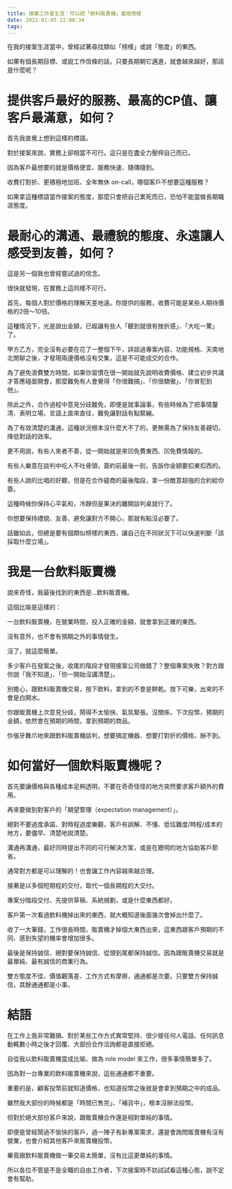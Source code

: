 ```yaml
---
title: 接案工作者生涯：可以把「飲料販賣機」當成榜樣
date: 2022-01-05 22:00:34
tags:
---
```

在我的接案生涯當中，曾經試著尋找類似「榜樣」或說「態度」的東西。

如果有個長期目標、或說工作信條的話，只要長期朝它邁進，就會越來越好，那該是什麼呢？

# 提供客戶最好的服務、最高的CP值、讓客戶最滿意，如何？

首先我直覺上想到這樣的標語。

對於接案來說，實務上卻相當不可行。這只是在盡全力壓榨自己而已。

因為客戶最想要的就是價格便宜、服務快速、隨傳隨到。

收費打對折、更積極地加班、全年無休 on-call，哪個客戶不想要這種服務？

如果拿這種標語當作接案的態度，那麼只會把自己累死而已，恐怕不能當做長期職涯態度。

# 最耐心的溝通、最禮貌的態度、永遠讓人感受到友善，如何？

這是另一個我也曾經嘗試過的信念。

很快就發現，在實務上這同樣不可行。

首先，每個人對於價格的理解天差地遠。你提供的服務，收費可能是某些人期待價格的2倍～10倍。

這種情況下，光是說出金額，已經讓有些人「聽到就很有挫折感」、「大吃一驚」了。

甲方乙方，完全沒有必要在花了一整個下午，詳談過專案內容、功能規格、天南地北閒聊之後，才發現兩邊價格沒有交集，這是不可能成交的合作。

為了避免浪費雙方時間，如果你習慣在很一開始就先說明收費價格、建立初步共識才答應碰面開會，那麼難免有人會覺得「你很難搞」、「你很驕傲」、「你冒犯到他」。

除此之外，合作過程中意見分歧難免，即便是就事論事，有些時候為了把事情釐清、表明立場，言語上直來直往，難免讓對話有點緊繃。

為了有效清楚的溝通，這種狀況根本沒什麼大不了的，更無需為了保持友善親切，降低對話的效率。

更不用說，有些人來者不善，從一開始就是來凹免費東西、凹免費情報的。

有些人樂意在談判中吃人不吐骨頭，簽約前最後一刻，告訴你金額要扣東扣西的。

有些人說的比唱的好聽，但是在合作磋商的最後階段，拿一份敵意超強的合約給你簽。

這種時候你保持心平氣和，冷靜但是果決的離開談判桌就行了。

你想要保持禮貌、友善、避免讓對方不開心，那就有點沒必要了。

話雖如此，但總是要有個類似榜樣的東西，讓自己在不同狀況下可以快速判斷「該採取什麼立場」。

# 我是一台飲料販賣機

說來奇怪，我最後找到的東西是...飲料販賣機。

這個比喻是這樣的：

一台飲料販賣機，在營業時間，投入正確的金額，就會拿到正確的東西。

沒有意外，也不會有預期之外的事情發生。

沒了，就這麼簡單。

多少客戶在發案之後，收尾的階段才發現接案公司做錯了？整個專案失敗？對方跟你說「我不知道」、「你一開始沒講清楚」。

別擔心，跟飲料販賣機交易，按下飲料，拿到的不會是餅乾。按下可樂，出來的不會是白開水。

你跟販賣機上次意見分歧，鬧得不太愉快、氣氛緊張。沒關係，下次投幣，預期的金額，依然會在預期的時間，拿到預期的商品。

你張牙舞爪地來跟飲料販賣機談判，想要搞定機器、想要打對折的價格，辦不到。

# 如何當好一個飲料販賣機呢？

首先要讓價格與各種成本足夠透明，不要在奇奇怪怪的地方突然要求客戶額外的費用。

再來要做到對客戶的「期望管理（expectation management）」。

絕對不要過度承諾、對時程過度樂觀，客戶有誤解、不懂、低估難度/時程/成本的地方，要儘早、清楚地說清楚。

溝通再溝通，最好同時提出不同的可行解決方案，或是在聰明的地方協助客戶節省。

通常對方都是可以理解的！也會讓工作內容越來越合理。

接著是以多個短期程的交付，取代一個長期程的大交付。

專案分階段交付、先提供草稿、系統規劃，或是什麼東西都好。

客戶第一次看過飲料機掉出來的東西，就大概知道後面幾次會掉出什麼了。

收了一大筆錢，工作很長時間，販賣機才掉個大東西出來，這東西跟客戶預期的不同、感到失望的機率會增加很多。

最後是保持誠信、絕對要保持誠信、從頭到尾都保持誠信。因為跟販賣機交易就是最單純、最有誠信的商業行為。

雙方態度不佳、價值觀落差、工作方式有摩擦，通通都是次要。只要雙方保持誠信，其餘通通都是小事。

# 結語

在工作上我非常難搞、對於某些工作方式異常堅持、很少接任何人電話、任何訊息動輒數小時之後才回覆、大部份合作洽詢都是直接拒絕。

自從我以飲料販賣機當成比喻、做為 role model 來工作，很多事情簡單多了。

因為對一台專業的飲料販賣機來說，這些通通都不重要。

重要的是，顧客投幣前就知道價格，也知道投幣之後就是會拿到預期之中的成品。

雖然我大部份的時候都是「時間已售完」、「補貨中」，根本沒辦法投幣。

但對於絕大部份客戶來說，跟販賣機合作還是相對單純的事情。

即便是曾經鬧過不愉快的客戶，過一陣子有新專案需求，還是會詢問販賣機有沒有營業，也會介紹其他客戶來販賣機投幣。

畢竟跟飲料販賣機做一筆交易太簡單，沒有比這更單純的事情。

所以各位不管是不是全職的自由工作者，下次接案時不妨試試看這種心態，說不定會有幫助。
